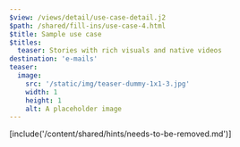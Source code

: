 ```yaml
---
$view: /views/detail/use-case-detail.j2
$path: /shared/fill-ins/use-case-4.html
$title: Sample use case
$titles:
  teaser: Stories with rich visuals and native videos
destination: 'e-mails'
teaser:
  image:
    src: '/static/img/teaser-dummy-1x1-3.jpg'
    width: 1
    height: 1
    alt: A placeholder image
---
```

[include('/content/shared/hints/needs-to-be-removed.md')]
